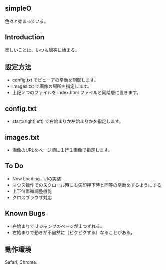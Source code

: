 simpleO
--------

色々と始まっている。

Introduction
------------

楽しいことは、いつも唐突に始まる。

設定方法
---------

- config.txt でビューアの挙動を制御します。
- images.txt で画像の場所を指定します。
- 上記２つのファイルを index.html ファイルと同階層に置きます。

config.txt
---------

- start:(right|left) で右始まりか左始まりかを指定します。

images.txt
---------

- 画像のURLをページ順に１行１画像で指定します。


To Do
------------

- Now Loading.. UIの実装
- マウス操作でのスクロール時にも矢印押下時と同等の挙動をするようにする
- 上下位置微調整機能
- クロスブラウザ対応

Known Bugs
------------

- 右始まりで J ジャンプのページが１つずれる。
- 右始まりで動きが不自然に（ピクピクする）なることがある。

動作環境
------------

Safari, Chrome.
